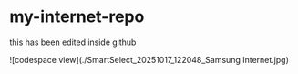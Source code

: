 # my-internet-repo

this has been edited inside github

![codespace view](./SmartSelect_20251017_122048_Samsung Internet.jpg)
